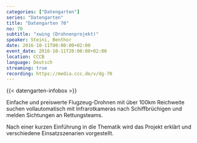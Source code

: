 ```yaml
---
categories: ["Datengarten"]
series: "Datengarten"
title: "Datengarten 70"
no: 70
subtitle: "xwing (Drohnenprojekt)"
speaker: Steini, Benthor
date: 2016-10-11T00:00:00+02:00
event_date: 2016-10-11T20:00:00+02:00
location: CCCB
language: Deutsch
streaming: true
recording: https://media.ccc.de/v/dg-70
---
```

{{< datengarten-infobox >}}

Einfache und preiswerte Flugzeug-Drohnen mit über 100km Reichweite suchen vollautomatisch mit Infrarotkameras nach Schiffbrüchigen und melden Sichtungen an Rettungsteams. 

Nach einer kurzen Einführung in die Thematik wird das Projekt erklärt und verschiedene Einsatzszenarien vorgestellt.
